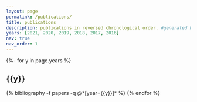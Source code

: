 ```yaml
---
layout: page
permalink: /publications/
title: publications
description: publications in reversed chronological order. #generated by jekyll-scholar.
years: [2021, 2020, 2019, 2018, 2017, 2016]
nav: true
nav_order: 1
---
```

<!-- _pages/publications.md -->
<div class="publications">

{%- for y in page.years %}
  <h2 class="year">{{y}}</h2>
  {% bibliography -f papers -q @*[year={{y}}]* %}
{% endfor %}

</div>
